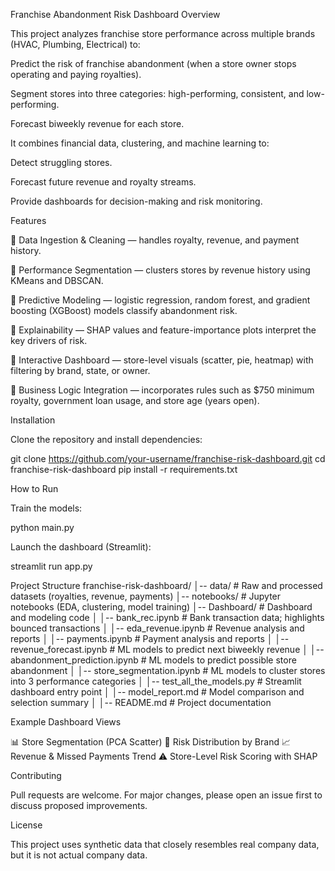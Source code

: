 Franchise Abandonment Risk Dashboard
Overview

This project analyzes franchise store performance across multiple brands (HVAC, Plumbing, Electrical) to:

Predict the risk of franchise abandonment (when a store owner stops operating and paying royalties).

Segment stores into three categories: high-performing, consistent, and low-performing.

Forecast biweekly revenue for each store.

It combines financial data, clustering, and machine learning to:

Detect struggling stores.

Forecast future revenue and royalty streams.

Provide dashboards for decision-making and risk monitoring.

Features

🔹 Data Ingestion & Cleaning — handles royalty, revenue, and payment history.

🔹 Performance Segmentation — clusters stores by revenue history using KMeans and DBSCAN.

🔹 Predictive Modeling — logistic regression, random forest, and gradient boosting (XGBoost) models classify abandonment risk.

🔹 Explainability — SHAP values and feature-importance plots interpret the key drivers of risk.

🔹 Interactive Dashboard — store-level visuals (scatter, pie, heatmap) with filtering by brand, state, or owner.

🔹 Business Logic Integration — incorporates rules such as $750 minimum royalty, government loan usage, and store age (years open).

Installation

Clone the repository and install dependencies:

git clone https://github.com/your-username/franchise-risk-dashboard.git
cd franchise-risk-dashboard
pip install -r requirements.txt

How to Run

Train the models:

python main.py


Launch the dashboard (Streamlit):

streamlit run app.py

Project Structure
franchise-risk-dashboard/
│-- data/                    # Raw and processed datasets (royalties, revenue, payments)
│-- notebooks/               # Jupyter notebooks (EDA, clustering, model training)
│-- Dashboard/               # Dashboard and modeling code
│   │-- bank_rec.ipynb       # Bank transaction data; highlights bounced transactions
│   │-- eda_revenue.ipynb    # Revenue analysis and reports
│   │-- payments.ipynb       # Payment analysis and reports
│   │-- revenue_forecast.ipynb     # ML models to predict next biweekly revenue
│   │-- abandonment_prediction.ipynb  # ML models to predict possible store abandonment
│   │-- store_segmentation.ipynb  # ML models to cluster stores into 3 performance categories
│   │-- test_all_the_models.py    # Streamlit dashboard entry point
│   │-- model_report.md      # Model comparison and selection summary
│   │-- README.md            # Project documentation

Example Dashboard Views

📊 Store Segmentation (PCA Scatter)
🥧 Risk Distribution by Brand
📈 Revenue & Missed Payments Trend
⚠️ Store-Level Risk Scoring with SHAP

Contributing

Pull requests are welcome. For major changes, please open an issue first to discuss proposed improvements.

License

This project uses synthetic data that closely resembles real company data, but it is not actual company data.